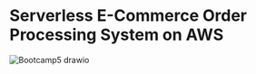 # Serverless E-Commerce Order Processing System on AWS 
![Bootcamp5 drawio](https://github.com/user-attachments/assets/ec42a602-03e5-45b9-9d4e-85d049bf4a17)

